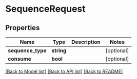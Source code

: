 # SequenceRequest

## Properties
Name | Type | Description | Notes
------------ | ------------- | ------------- | -------------
**sequence_type** | **string** |  | [optional] 
**consume** | **bool** |  | [optional] 

[[Back to Model list]](../README.md#documentation-for-models) [[Back to API list]](../README.md#documentation-for-api-endpoints) [[Back to README]](../README.md)


